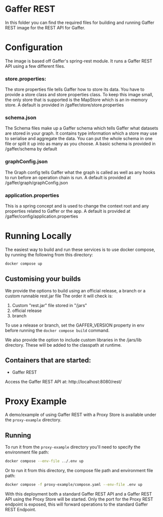 Gaffer REST
===========
In this folder you can find the required files for building and running Gaffer REST image for the REST API for Gaffer.

# Configuration
The image is based off Gaffer's spring-rest module. It runs a Gaffer REST API using a few different files.

### store.properties: 
The store properties file tells Gaffer how to store its data. You have to provide a store class and store properties class. 
To keep this image small, the only store that is supported is the MapStore which is an in-memory store. A default is provided
in /gaffer/store/store.properties

### schema.json
The Schema files make up a Gaffer schema which tells Gaffer what datasets are stored in your graph. It contains type information
which a store may use to serialise and aggregate the data. You can put the whole schema in one file or split it up into as many
as you choose. A basic schema is provided in /gaffer/schema by default

### graphConfig.json
The Graph config tells Gaffer what the graph is called as well as any hooks to run before an operation chain is run. A default
is provided at /gaffer/graph/graphConfig.json

### application.properties
This is a spring concept and is used to change the context root and any properties related to Gaffer or the app. A default is
provided at /gaffer/config/application.properties

# Running Locally
The easiest way to build and run these services is to use docker compose, by running the following from this directory:
```bash
docker compose up
```

## Customising your builds
We provide the options to build using an official release, a branch or a custom runnable rest.jar file
The order it will check is:

1. Custom "rest.jar" file stored in "/jars"
2. official release
3. branch

To use a release or branch, set the GAFFER_VERSION property in env before running the `docker compose build` command.

We also provide the option to include custom libraries in the /jars/lib directory. These will be added to the classpath
at runtime.

## Containers that are started:
* Gaffer REST

Access the Gaffer REST API at: http://localhost:8080/rest/

# Proxy Example

A demo/example of using Gaffer REST with a Proxy Store is available under the `proxy-example` directory.

## Running
To run it from the `proxy-example` directory you'll need to specify the environment file path:

```bash
docker compose --env-file ../.env up
```

Or to run it from this directory, the compose file path and environment file path:

```bash
docker compose -f proxy-example/compose.yaml --env-file .env up
```

With this deployment both a standard Gaffer REST API and a Gaffer REST API using the Proxy Store will be started.
Only the port for the Proxy REST endpoint is exposed, this will forward operations to the standard Gaffer REST Endpoint.
